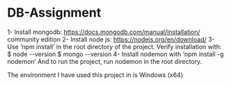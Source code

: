 # DB-Assignment

1- Install mongodb:
https://docs.mongodb.com/manual/installation/ community edition
2- Install node js:
https://nodejs.org/en/download/ 
3- Use ‘npm install’ in the root directory of the project.
Verify installation with:
$ node --version
$ mongo --version
4- Install nodemon with ‘npm install -g nodemon’ 
And to run the project, run nodemon in the root directory.

The environment I have used this project in is Windows (x64)
